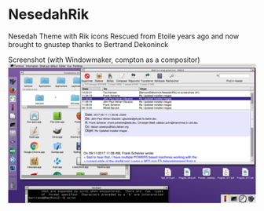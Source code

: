 # NesedahRik
Nesedah Theme with Rik icons
Rescued from Etoile years ago and now brought to gnustep thanks to Bertrand Dekoninck

Screenshot (with Windowmaker, compton as a compositor)
![screenshot](https://github.com/BertrandDekoninck/NesedahRik/blob/master/Capture-NesedahRik.png)
